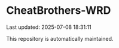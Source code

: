# CheatBrothers-WRD

Last updated: 2025-07-08 18:31:11

This repository is automatically maintained.
